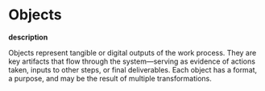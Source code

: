 # Objects

**description**

Objects represent tangible or digital outputs of the work process. They are key artifacts that flow through the system—serving as evidence of actions taken, inputs to other steps, or final deliverables. Each object has a format, a purpose, and may be the result of multiple transformations.